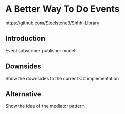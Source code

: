 # A Better Way To Do Events

https://github.com/Steelstone3/Shhh-Library

## Introduction

Event subscriber publisher model

## Downsides

Show the downsides to the current C# implementation

## Alternative

Show the idea of the mediator pattern
